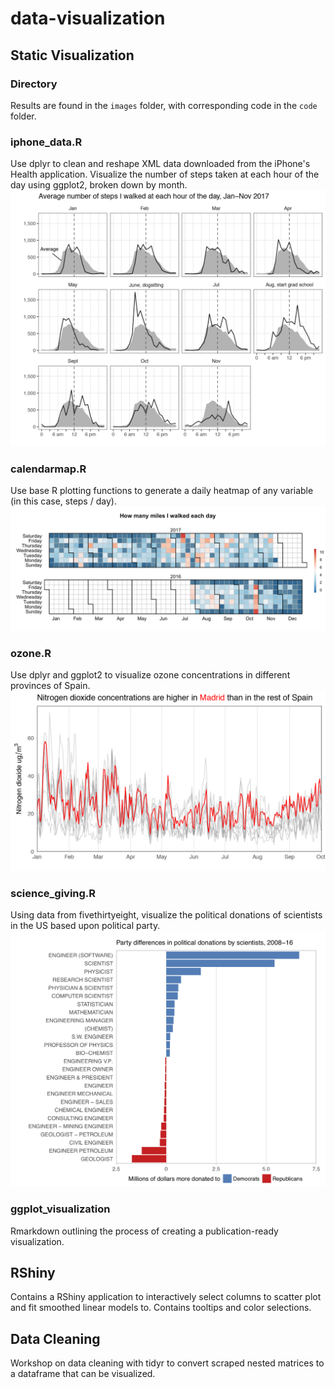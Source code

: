 # data-visualization

## Static Visualization

### Directory

Results are found in the `images` folder, with corresponding code in the `code` folder.

### iphone_data.R
Use dplyr to clean and reshape XML data downloaded from the iPhone's Health application. Visualize the number of steps taken at each hour of the day using ggplot2, broken down by month.
![](https://github.com/JohnMBrandt/data-visualization/blob/master/Static%20Visualizations/steps.png?raw=true)

### calendarmap.R
Use base R plotting functions to generate a daily heatmap of any variable (in this case, steps / day).
![](https://github.com/JohnMBrandt/data-visualization/blob/master/Static%20Visualizations/calendar1.png?raw=true)

### ozone.R
Use dplyr and ggplot2 to visualize ozone concentrations in different provinces of Spain.
![](https://github.com/JohnMBrandt/data-visualization/blob/master/Static%20Visualizations/Sample2.png?raw=true)

### science_giving.R
Using data from fivethirtyeight, visualize the political donations of scientists in the US based upon political party.
![](https://github.com/JohnMBrandt/data-visualization/blob/master/Static%20Visualizations/sample1.png?raw=true)

### ggplot_visualization 

Rmarkdown outlining the process of creating a publication-ready visualization.

## RShiny

Contains a RShiny application to interactively select columns to scatter plot and fit smoothed linear models to. Contains tooltips and color selections.

## Data Cleaning

Workshop on data cleaning with tidyr to convert scraped nested matrices to a dataframe that can be visualized.

